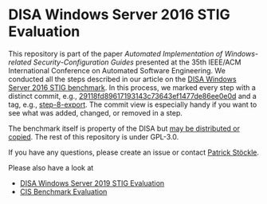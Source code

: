 # DISA Windows Server 2016 STIG Evaluation

This repository is part of the paper *Automated Implementation of Windows-related Security-Configuration Guides* presented at the 35th IEEE/ACM International Conference on Automated Software Engineering.
We conducted all the steps described in our article on the [DISA Windows Server 2016 STIG benchmark](https://dl.dod.cyber.mil/wp-content/uploads/stigs/zip/U_MS_Windows_Server_2016_V1R13_STIG_SCAP_1-2_Benchmark.zip).
In this process, we marked every step with a distinct commit, e.g., [29118fd89617193143c73643ef1477de86ee0e0d](https://github.com/tum-i4/disa-windows-server-2016/commit/29118fd89617193143c73643ef1477de86ee0e0d) and a tag, e.g., [step-8-export](https://github.com/tum-i4/disa-windows-server-2016/releases/tag/step-8-export).
The commit view is especially handy if you want to see what was added, changed, or removed in a step.

The benchmark itself is property of the DISA but [may be distributed or copied](https://public.cyber.mil/privacy-security/).
The rest of this repository is under GPL-3.0.

If you have any questions, please create an issue or contact [Patrick Stöckle](mailto:patrick.stoeckle@tum.de).

Please also have a look at

* [DISA Windows Server 2019 STIG Evaluation](https://github.com/tum-i4/disa-windows-server-2019)
* [CIS Benchmark Evaluation](https://github.com/tum-i4/CIS-Benchmark-Evaluation)
